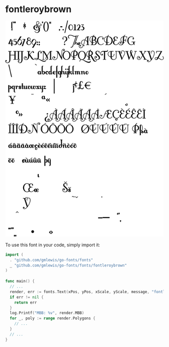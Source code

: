 # fontleroybrown

![fontleroybrown](fontleroybrown.png)

To use this font in your code, simply import it:

```go
import (
  . "github.com/gmlewis/go-fonts/fonts"
  _ "github.com/gmlewis/go-fonts/fonts/fontleroybrown"
)

func main() {
  // ...
  render, err := fonts.Text(xPos, yPos, xScale, yScale, message, "fontleroybrown", Center)
  if err != nil {
    return err
  }
  log.Printf("MBB: %v", render.MBB)
  for _, poly := range render.Polygons {
    // ...
  }
  // ...
}
```
